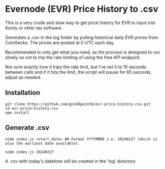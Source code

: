 # Evernode (EVR) Price History to .csv

This is a very crude and slow way to get price history for EVR to input into Koinly or other tax software.

Generates a .csv in the log folder by pulling historical daily EVR prices from CoinGecko. The prices are posted at 0 UTC each day.

Recommended to only get what you need, as the process is designed to run slowly so not to trip the rate limiting of using the free API endpoint.

Not sure exactly how it trips the rate limit, but I've set it to 15 seconds between calls and if it hits the limit, the script will pause for 65 seconds, adjust as needed.

## Installation
```
git clone https://github.com/go140point6/evr-price-history-csv.git
cd evr-price-history-csv
npm install
```

## Generate .csv
```
node index.js <start_date> ## Format YYYYMMDD i.e. 20240227 (which is also the earliest date available).

node index.js 20240227
```

A .csv with today's datetime will be created in the 'log' directory
